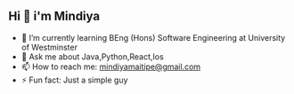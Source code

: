 ## Hi 👋 i'm Mindiya


- 🌱 I’m currently learning BEng (Hons) Software Engineering at University of Westminster
- 💬 Ask me about Java,Python,React,Ios
- 📫 How to reach me: mindiyamaitipe@gmail.com
- ⚡ Fun fact: Just a simple guy

